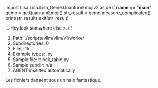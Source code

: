 
import Lisa.Lisa.Lisa_Genie.QuantumEmojiv2 as qe
if __name__ == "__main__":
  qemo = qe.QuantumEmoji()
  str_result = qemo.measure_complicated()
  print(str_result)
  exit(str_result)

... Hey look somwhere else >.< !

1. Path: ./scripts/vllm/vllm/v1/worker
2. Subdirectories: 0
3. Files: 15
4. Example types: .py
5. Sample file: block_table.py
6. Sample subdir: n/a
7. AGENT inserted automatically

Les fichiers dansent sous un halo fantastique.
